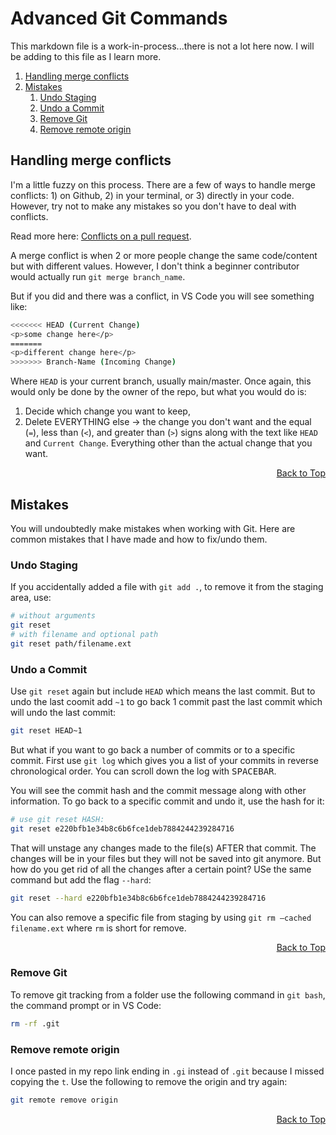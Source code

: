 # Advanced Git Commands

This markdown file is a work-in-process...there is not a lot here now. I will be adding to this file as I learn more.

<a id="back-to-top"></a>

1. [Handling merge conflicts](#handling-merge-conflicts)
1. [Mistakes](#mistakes)
   1. [Undo Staging](#undo-staging)
   1. [Undo a Commit](#undo-a-commit)
   1. [Remove Git](#remove-git)
   1. [Remove remote origin](#remove-remote-origin)

## Handling merge conflicts

I'm a little fuzzy on this process. There are a few of ways to handle merge conflicts: 1) on Github, 2) in your terminal, or 3) directly in your code. However, try not to make any mistakes so you don't have to deal with conflicts.

Read more here: [Conflicts on a pull request](https://github.com/freeCodeCamp/freeCodeCamp/blob/main/docs/how-to-setup-freecodecamp-locally.md#making-changes-locally 'Making changes locally').

A merge conflict is when 2 or more people change the same code/content but with different values. However, I don't think a beginner contributor would actually run `git merge branch_name`.

But if you did and there was a conflict, in VS Code you will see something like:

```sh
<<<<<<< HEAD (Current Change)
<p>some change here</p>
=======
<p>different change here</p>
>>>>>>> Branch-Name (Incoming Change)
```

Where `HEAD` is your current branch, usually main/master. Once again, this would only be done by the owner of the repo, but what you would do is:

1. Decide which change you want to keep,
1. Delete EVERYTHING else -> the change you don't want and the equal (`=`), less than (`<`), and greater than (`>`) signs along with the text like `HEAD` and `Current Change`. Everything other than the actual change that you want.

<div align="right"><a href="#back-to-top" title="Table of Contents">Back to Top</a></div>

## Mistakes

You will undoubtedly make mistakes when working with Git. Here are common mistakes that I have made and how to fix/undo them.

### Undo Staging

If you accidentally added a file with `git add .`, to remove it from the staging area, use:

```sh
# without arguments
git reset
# with filename and optional path
git reset path/filename.ext
```

### Undo a Commit

Use `git reset` again but include `HEAD` which means the last commit. But to undo the last coomit add `~1` to go back 1 commit past the last commit which will undo the last commit:

```sh
git reset HEAD~1
```

But what if you want to go back a number of commits or to a specific commit. First use `git log` which gives you a list of your commits in reverse chronological order. You can scroll down the log with <kbd>SPACEBAR</kbd>.

You will see the commit hash and the commit message along with other information. To go back to a specific commit and undo it, use the hash for it:

```sh
# use git reset HASH:
git reset e220bfb1e34b8c6b6fce1deb7884244239284716
```

That will unstage any changes made to the file(s) AFTER that commit. The changes will be in your files but they will not be saved into git anymore. But how do you get rid of all the changes after a certain point? USe the same command but add the flag `--hard`:

```sh
git reset --hard e220bfb1e34b8c6b6fce1deb7884244239284716
```

You can also remove a specific file from staging by using `git rm –cached filename.ext` where `rm` is short for remove.

<div align="right"><a href="#back-to-top" title="Table of Contents">Back to Top</a></div>

### Remove Git

To remove git tracking from a folder use the following command in `git bash`, the command prompt or in VS Code:

```sh
rm -rf .git
```

### Remove remote origin

I once pasted in my repo link ending in `.gi` instead of `.git` because I missed copying the `t`. Use the following to remove the origin and try again:

```sh
git remote remove origin
```

<div align="right"><a href="#back-to-top" title="Table of Contents">Back to Top</a></div>
